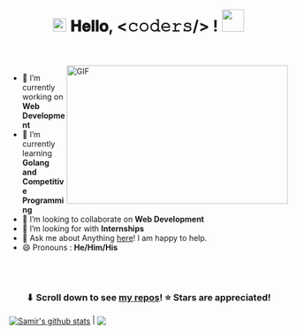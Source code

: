 <h1 align="center">
  <a target="_blank">
    <img src="https://github.com/JayantGoel001/JayantGoel001/blob/master/GIF/Earth.gif" width="24px" style="max-width:100%;">
  </a>
  𝐇𝐞𝐥𝐥𝐨, &lt;𝚌𝚘𝚍𝚎𝚛𝚜/&gt; !
  <a target="_blank">
    <img src="https://github.com/JayantGoel001/JayantGoel001/blob/master/GIF/Hi.gif" width="40px" />
  </a>
</h1>

<br/>
<br/>
<a target="_blank">
  <img align="right" height="250" width="400" alt="GIF" src="https://github.com/JayantGoel001/JayantGoel001/blob/master/GIF/image.gif">
</a>


- 🔭 I’m currently working on **Web Development**
- 🌱 I’m currently learning **Golang and Competitive Programming**
- 👯 I’m looking to collaborate on **Web Development**
- 🤔 I’m looking for with **Internships**
- 💬 Ask me about Anything [here](https://github.com/smir45/smir45/issues)! I am happy to help.
- 😄 Pronouns : **He/Him/His**


<br/>
<br/>

<h3 align="center">⬇ Scroll down to see <a href="https://github.com/smir45?tab=repositories">my repos</a>! ⭐ Stars are appreciated!</h3>

<a href="https://github.com/smir45/github-readme-stats"><img align="center" src="https://github-readme-stats.vercel.app/api?username=smir45&show_icons=true&include_all_commits=true&theme=buefy&hide_border=true" alt="Samir's github stats" /></a> | <a href="https://github.com/smir45/github-readme-stats"><img align="center" src="https://github-readme-stats.vercel.app/api/top-langs/?username=smir45&layout=compact&theme=buefy&hide_border=true" /></a>




